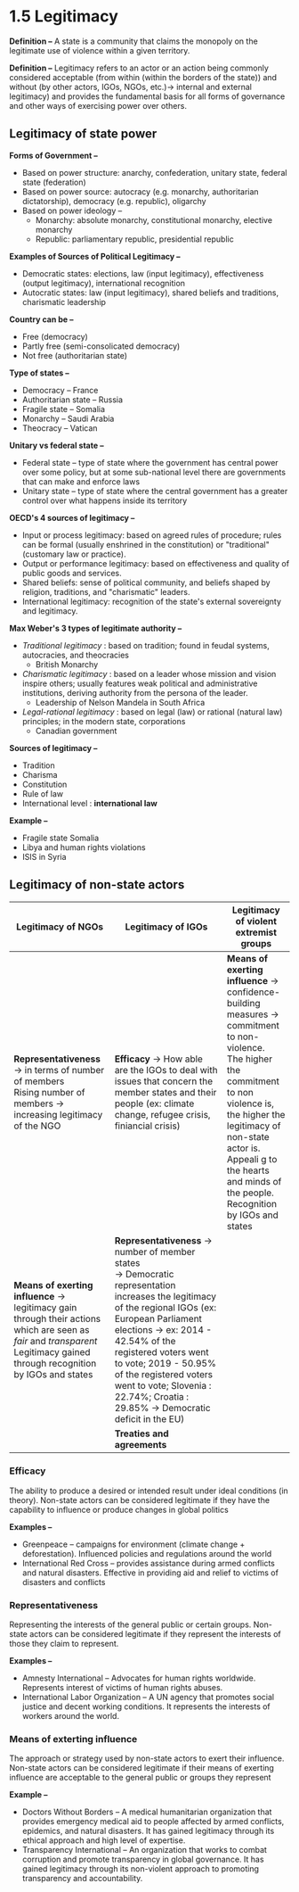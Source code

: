 # 1.5 Legitimacy

**Definition –** A state is a community that claims the monopoly on the legitimate use of violence within a given territory.

**Definition –** Legitimacy refers to an actor or an action being commonly considered acceptable (from within (within the borders of the state)) and without (by other actors, IGOs, NGOs, etc.)-> internal and external legitimacy) and provides the fundamental basis for all forms of governance and other ways of exercising power over others.

## Legitimacy of state power

**Forms of Government –**

- Based on power structure: anarchy, confederation, unitary state, federal state (federation)
- Based on power source: autocracy (e.g. monarchy, authoritarian dictatorship), democracy (e.g. republic), oligarchy
- Based on power ideology –
	- Monarchy: absolute monarchy, constitutional monarchy, elective monarchy
	- Republic: parliamentary republic, presidential republic

**Examples of Sources of Political Legitimacy –**

- Democratic states: elections, law (input legitimacy), effectiveness (output legitimacy), international recognition
- Autocratic states: law (input legitimacy), shared beliefs and traditions, charismatic leadership

**Country can be –**

- Free (democracy)
- Partly free (semi-consolicated democracy)
- Not free (authoritarian state)

**Type of states –** 

- Democracy – France
- Authoritarian state – Russia
- Fragile state – Somalia
- Monarchy – Saudi Arabia
- Theocracy – Vatican

**Unitary vs federal state –**

- Federal state – type of state where the government has central power over some policy, but at some sub-national level there are governments that can make and enforce laws
- Unitary state – type of state where the central government has a greater control over what happens inside its territory

**OECD's 4 sources of legitimacy –**

- Input or process legitimacy: based on agreed rules of procedure; rules can be formal (usually enshrined in the constitution) or "traditional" (customary law or practice).
- Output or performance legitimacy: based on effectiveness and quality of public goods and services.
- Shared beliefs: sense of political community, and beliefs shaped by religion, traditions, and "charismatic" leaders.
- International legitimacy: recognition of the state's external sovereignty and legitimacy.

**Max Weber's 3 types of legitimate authority –**

- *Traditional legitimacy* : based on tradition; found in feudal systems, autocracies, and theocracies
	- British Monarchy
- *Charismatic legitimacy* : based on a leader whose mission and vision inspire others; usually features weak political and administrative institutions, deriving authority from the persona of the leader.
	- Leadership of Nelson Mandela in South Africa
- *Legal-rational legitimacy* : based on legal (law) or rational (natural law) principles; in the modern state, corporations
	- Canadian government

**Sources of legitimacy –**

- Tradition
- Charisma
- Constitution
- Rule of law
- International level : **international law**

**Example –**

- Fragile state Somalia
- Libya and human rights violations
- ISIS in Syria
## Legitimacy of non-state actors

| Legitimacy of NGOs                                                                                                                                                                | Legitimacy of IGOs                                                                                                                                                                                                                                                                                                                                         | Legitimacy of violent extremist groups                                                                                                                                                                                                                                                   |
| --------------------------------------------------------------------------------------------------------------------------------------------------------------------------------- | ---------------------------------------------------------------------------------------------------------------------------------------------------------------------------------------------------------------------------------------------------------------------------------------------------------------------------------------------------------- | ---------------------------------------------------------------------------------------------------------------------------------------------------------------------------------------------------------------------------------------------------------------------------------------- |
| **Representativeness** -> in terms of number of members <br>  Rising number of members -> increasing legitimacy of the NGO                                                        | **Efficacy** -> How able are the IGOs to deal with issues that concern the member states and their people (ex: climate change, refugee crisis, finiancial crisis)                                                                                                                                                                                                                                                                                                                                           | **Means of exerting influence** -> confidence-building measures -> commitment to non-violence. <br> The higher the commitment to non violence is, the higher the legitimacy of non-state actor is.<br>Appeali g to the hearts and minds of the people.<br>Recognition by IGOs and states |
| **Means of exerting influence** -> legitimacy gain through their actions which are seen as *fair* and *transparent* <br> Legitimacy gained through recognition by IGOs and states | **Representativeness** -> number of member states <br> -> Democratic representation increases the legitimacy of the regional IGOs (ex: European Parliament elections -> ex: 2014 - 42.54% of the registered voters went to vote; 2019 - 50.95% of the registered voters went to vote; Slovenia : 22.74%; Croatia : 29.85% -> Democratic deficit in the EU) |                                                                                                                                                                                                                                                                                          |
|                                                                                                                                                                                   | **Treaties and agreements**                                                                                                                                                                                                                                                                                                                                                           |                                                                                                                                                                                                                                                                                          |

### Efficacy

The ability to produce a desired or intended result under ideal conditions (in theory). Non-state actors can be considered legitimate if they have the capability to influence or produce changes in global politics

**Examples –**

- Greenpeace – campaigns for environment (climate change + deforestation). Influenced policies and regulations around the world
- International Red Cross – provides assistance during armed conflicts and natural disasters. Effective in providing aid and relief to victims of disasters and conflicts
  
### Representativeness

Representing the interests of the general public or certain groups. Non-state actors can be considered legitimate if they represent the interests of those they claim to represent.

**Examples –**

- Amnesty International – Advocates for human rights worldwide. Represents interest of victims of human rights abuses.
- International Labor Organization – A UN agency that promotes social justice and decent working conditions. It represents the interests of workers around the world.

### Means of exterting influence

The approach or strategy used by non-state actors to exert their influence. Non-state actors can be considered legitimate if their means of exerting influence are acceptable to the general public or groups they represent

**Example –**

- Doctors Without Borders – A medical humanitarian organization that provides emergency medical aid to people affected by armed conflicts, epidemics, and natural disasters. It has gained legitimacy through its ethical approach and high level of expertise.
- Transparency International – An organization that works to combat corruption and promote transparency in global governance. It has gained legitimacy through its non-violent approach to promoting transparency and accountability.


